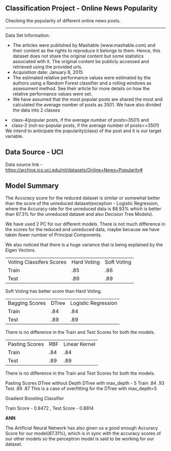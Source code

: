 ## Classification Project - Online News Popularity
Checking the popularity of different online news posts.
<hr>

Data Set Information:
<ul>
<li>The articles were published by Mashable (www.mashable.com) and their content as the rights to reproduce it belongs to them. Hence, this dataset does not share the original content but some statistics associated with it. The original content be publicly accessed and retrieved using the provided urls.</li>
<li>Acquisition date: January 8, 2015</li>
<li>The estimated relative performance values were estimated by the authors using a Random Forest classifier and a rolling windows as assessment method. See their article for more details on how the relative performance values were set.</li>
<li>We have assumed that the most popular posts are shared the most and calculated the average number of posts as 3501. We have also divided the data into 2 classes</li>
  </ul>

<li>class-4(popular posts, if the average number of posts>3501) and</li>
<li>class-2 (not-so-popular posts, if the average number of posts<=3501) We intend to anticipate the popularity(class) of the post and it is our target variable.</li>
  
## Data Source - UCI
Data source link - https://archive.ics.uci.edu/ml/datasets/Online+News+Popularity#

## Model Summary
The Accuracy score for the reduced dataset is similar or somewhat better than the score of the unreduced dataset(exception - Logistic Regression, where the Accuracy rate for the unreduced data is 88.93% which is better than 87.3% for the unreduced dataset and also Decision Tree Models).

We have used 2 PC for our different models. There is not much difference in the scores for the reduced and unreduced data, maybe because we have taken fewer number of Principal Components.

We also noticed that there is a huge variance that is being explained by the Eigen Vectors.
<table>
  <tr>
    <td>
      Voting Classifers Scores
    </td>
    <td>Hard Voting
      </td>
    <td>Soft Voting
      </td>
    </tr>
<tr>
  <td>Train
    </td>
  <td>.85
    </td>
  <td>.86
    </td>
  </td></tr>
<tr>
  <td>Test
    </td>
  <td>.89
    </td>
  <td>.89
    </td>
  </td></tr>
</table>
Soft Voting has better score than Hard Voting.

<table>
  <tr>
    <td>
      Bagging Scores
    </td>
    <td>DTree
      </td>
    <td>Logistic Regression
      </td>
    </tr>
<tr>
  <td>Train
    </td>
  <td>.84
    </td>
  <td>.84
    </td>
  </td></tr>
<tr>
  <td>Test
    </td>
  <td>.89
    </td>
  <td>.89
    </td>
  </td></tr>
</table>

There is no difference in the Train and Test Scores for both the models.

<table>
  <tr>
    <td>
      Pasting Scores
    </td>
    <td>RBF
      </td>
    <td>Linear Kernel
      </td>
    </tr>
<tr>
  <td>Train
    </td>
  <td>.84
    </td>
  <td>.84
    </td>
  </td></tr>
<tr>
  <td>Test
    </td>
  <td>.89
    </td>
  <td>.89
    </td>
  </td></tr>
</table>

There is no difference in the Train and Test Scores for both the models.

  <tr>
    <td>
      Pasting Scores
    </td>
    <td>DTree without Depth
      </td>
    <td>DTree with max_depth - 5
      </td>
    </tr>
<tr>
  <td>Train
    </td>
  <td>.84
    </td>
  <td>.93
    </td>
  </td></tr>
<tr>
  <td>Test
    </td>
  <td>.89
    </td>
  <td>.87
    </td>
  </td></tr>
</table>
This is a case of overfitting for the DTree with max_depth=5

Gradient Boosting Classifier

Train Score - 0.8472 , Test Score - 0.8814

<b>ANN</b>

The Artificial Neural Network has also given us a good enough Accuracy Score for our model(87.31%), which is in sync with the accuracy scores of our other models so the perceptron model is said to be working for our dataset.
